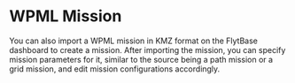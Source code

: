 # WPML Mission

You can also import a WPML mission in KMZ format on the FlytBase dashboard to create a mission. After importing the mission, you can specify mission parameters for it, similar to the source being a path mission or a grid mission, and edit mission configurations accordingly.
